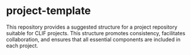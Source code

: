 # project-template
This repository provides a suggested structure for a project repository suitable for CLIF projects. This structure promotes consistency, facilitates collaboration, and ensures that all essential components are included in each project.
